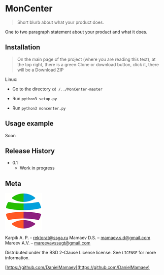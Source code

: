 # MonCenter
> Short blurb about what your product does.

One to two paragraph statement about your product and what it does.



## Installation

> On the main page of the project (where you are reading this text), at the top right, there is a green Clone or download button, click it, there will be a Download ZIP

Linux:

* Go to the directory `cd /../MonCenter-master`

* Run ``python3 setup.py``
* Run ``python3 moncenter.py``

## Usage example

Soon

## Release History

* 0.1
    * Work in progress

## Meta
![](ssugt.png)

Karpik A. P. - rektorat@ssga.ru
Mamaev D.S. – mamaev.s.d@gmail.com
Mareev A.V. – mareevavssugt@gmail.com

Distributed under the BSD 2-Clause License license. See ``LICENSE`` for more information.

[https://github.com/DanielMamaev](https://github.com/DanielMamaev)
